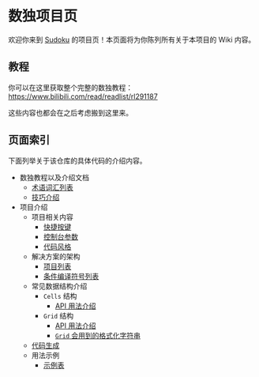 # 数独项目页

欢迎你来到 [Sudoku](https://github.com/SunnieShine/Sudoku) 的项目页！本页面将为你陈列所有关于本项目的 Wiki 内容。

## 教程

你可以在这里获取整个完整的数独教程：https://www.bilibili.com/read/readlist/rl291187

这些内容也都会在之后考虑搬到这里来。

## 页面索引

下面列举关于该仓库的具体代码的介绍内容。

* 数独教程以及介绍文档
  * [术语词汇列表](terms)
  * [技巧介绍](techniques)
* 项目介绍
  * 项目相关内容
    * [快捷按键](hotkeys)
    * [控制台参数](command-line)
    * [代码风格](code-style)
  * 解决方案的架构
    * [项目列表](projects)
    * [条件编译符号列表](compilation-symbols)
  * 常见数据结构介绍
    * `Cells` 结构
      * [API 用法介绍](data-structures/cells)
    * `Grid` 结构
      * [API 用法介绍](data-structures/grid)
      * [`Grid` 会用到的格式化字符串](data-structures/grid-text-format)
  * [代码生成](code-gen)
  * 用法示例
    * [示例表](usages)
